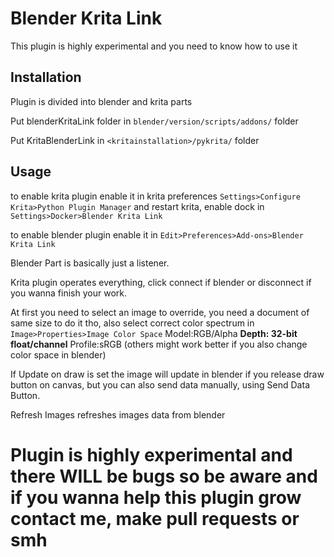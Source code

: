 # Blender Krita Link

This plugin is highly experimental and you need to know how to use it

## Installation

Plugin is divided into blender and krita parts

Put blenderKritaLink folder in `blender/version/scripts/addons/` folder

Put KritaBlenderLink in `<kritainstallation>/pykrita/` folder

## Usage

to enable krita plugin enable it in krita preferences `Settings>Configure Krita>Python Plugin Manager` and restart krita, enable dock in `Settings>Docker>Blender Krita Link`

to enable blender plugin enable it in `Edit>Preferences>Add-ons>Blender Krita Link`

Blender Part is basically just a listener.

Krita plugin operates everything, click connect if blender or disconnect if you wanna finish your work.

At first you need to select an image to override, you need a document of same size to do it tho, also select correct color spectrum in `Image>Properties>Image Color Space` Model:RGB/Alpha **Depth: 32-bit float/channel** Profile:sRGB (others might work better if you also change color space in blender)

If Update on draw is set the image will update in blender if you release draw button on canvas, but you can also send data manually, using Send Data Button.

Refresh Images refreshes images data from blender

# Plugin is highly experimental and there **WILL** be bugs so be aware and if you wanna help this plugin grow contact me, make pull requests or smh
